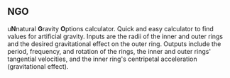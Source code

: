 ## NGO

u**N**natural **G**ravity **O**ptions calculator.  Quick and easy calculator to find values for artificial gravity.  Inputs are the radii of the inner and outer rings and the desired gravitational effect on the outer ring.  Outputs include the period, frequency, and rotation of the rings, the inner and outer rings' tangential velocities, and the inner ring's centripetal acceleration (gravitational effect).